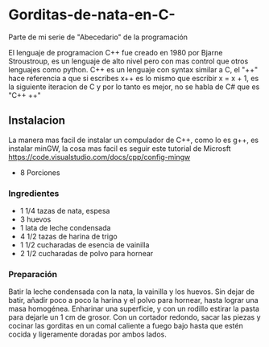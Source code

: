 # Gorditas-de-nata-en-C-
Parte de mi serie de "Abecedario" de la programación

El lenguaje de programacion C++ fue creado en 1980 por Bjarne Stroustroup, es un lenguaje de alto nivel pero con mas control que otros lenguajes como python.
C++ es un lenguaje con syntax similar a C, el "++" hace referencia a que si escribes x++ es lo mismo que escribir x = x + 1, es la siguiente iteracion de C y por lo tanto es mejor, no se habla de C# que es "C++ ++"

## Instalacion

La manera mas facil de instalar un compulador de C++, como lo es g++, es instalar minGW, la cosa mas facil es seguir este tutorial de Microsft
https://code.visualstudio.com/docs/cpp/config-mingw



-  8 Porciones
### Ingredientes
-   1 1/4 tazas de nata, espesa
-   3 huevos
-   1 lata de leche condensada
-   4 1/2 tazas de harina de trigo
-   1 1/2 cucharadas de esencia de vainilla
-   2 1/2 cucharadas de polvo para hornear
### Preparación
Batir la leche condensada con la nata, la vainilla y los huevos.
Sin dejar de batir, añadir poco a poco la harina y el polvo para hornear, hasta lograr una masa homogénea.
Enharinar una superficie, y con un rodillo estirar la pasta para dejarle un 1 cm de grosor.
Con un cortador redondo, sacar las piezas y cocinar las gorditas en un comal caliente a fuego bajo hasta que estén cocida y ligeramente doradas por ambos lados. 
